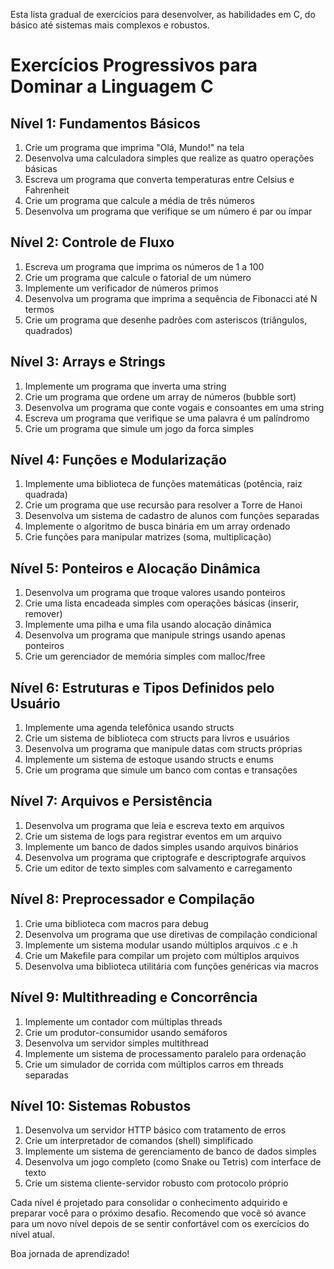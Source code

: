 
Esta lista gradual de exercícios para desenvolver, 
as habilidades em C, do básico até sistemas mais complexos e robustos.

# Exercícios Progressivos para Dominar a Linguagem C

## Nível 1: Fundamentos Básicos
1. Crie um programa que imprima "Olá, Mundo!" na tela
2. Desenvolva uma calculadora simples que realize as quatro operações básicas
3. Escreva um programa que converta temperaturas entre Celsius e Fahrenheit
4. Crie um programa que calcule a média de três números
5. Desenvolva um programa que verifique se um número é par ou ímpar

## Nível 2: Controle de Fluxo
1. Escreva um programa que imprima os números de 1 a 100
2. Crie um programa que calcule o fatorial de um número
3. Implemente um verificador de números primos
4. Desenvolva um programa que imprima a sequência de Fibonacci até N termos
5. Crie um programa que desenhe padrões com asteriscos (triângulos, quadrados)

## Nível 3: Arrays e Strings
1. Implemente um programa que inverta uma string
2. Crie um programa que ordene um array de números (bubble sort)
3. Desenvolva um programa que conte vogais e consoantes em uma string
4. Escreva um programa que verifique se uma palavra é um palíndromo
5. Crie um programa que simule um jogo da forca simples

## Nível 4: Funções e Modularização
1. Implemente uma biblioteca de funções matemáticas (potência, raiz quadrada)
2. Crie um programa que use recursão para resolver a Torre de Hanoi
3. Desenvolva um sistema de cadastro de alunos com funções separadas
4. Implemente o algoritmo de busca binária em um array ordenado
5. Crie funções para manipular matrizes (soma, multiplicação)

## Nível 5: Ponteiros e Alocação Dinâmica
1. Desenvolva um programa que troque valores usando ponteiros
2. Crie uma lista encadeada simples com operações básicas (inserir, remover)
3. Implemente uma pilha e uma fila usando alocação dinâmica
4. Desenvolva um programa que manipule strings usando apenas ponteiros
5. Crie um gerenciador de memória simples com malloc/free

## Nível 6: Estruturas e Tipos Definidos pelo Usuário
1. Implemente uma agenda telefônica usando structs
2. Crie um sistema de biblioteca com structs para livros e usuários
3. Desenvolva um programa que manipule datas com structs próprias
4. Implemente um sistema de estoque usando structs e enums
5. Crie um programa que simule um banco com contas e transações

## Nível 7: Arquivos e Persistência
1. Desenvolva um programa que leia e escreva texto em arquivos
2. Crie um sistema de logs para registrar eventos em um arquivo
3. Implemente um banco de dados simples usando arquivos binários
4. Desenvolva um programa que criptografe e descriptografe arquivos
5. Crie um editor de texto simples com salvamento e carregamento

## Nível 8: Preprocessador e Compilação
1. Crie uma biblioteca com macros para debug
2. Desenvolva um programa que use diretivas de compilação condicional
3. Implemente um sistema modular usando múltiplos arquivos .c e .h
4. Crie um Makefile para compilar um projeto com múltiplos arquivos
5. Desenvolva uma biblioteca utilitária com funções genéricas via macros

## Nível 9: Multithreading e Concorrência
1. Implemente um contador com múltiplas threads
2. Crie um produtor-consumidor usando semáforos
3. Desenvolva um servidor simples multithread
4. Implemente um sistema de processamento paralelo para ordenação
5. Crie um simulador de corrida com múltiplos carros em threads separadas

## Nível 10: Sistemas Robustos
1. Desenvolva um servidor HTTP básico com tratamento de erros
2. Crie um interpretador de comandos (shell) simplificado
3. Implemente um sistema de gerenciamento de banco de dados simples
4. Desenvolva um jogo completo (como Snake ou Tetris) com interface de texto
5. Crie um sistema cliente-servidor robusto com protocolo próprio

Cada nível é projetado para consolidar o conhecimento adquirido e preparar você para o próximo desafio. Recomendo que você só avance para um novo nível depois de se sentir confortável com os exercícios do nível atual.

Boa jornada de aprendizado!

